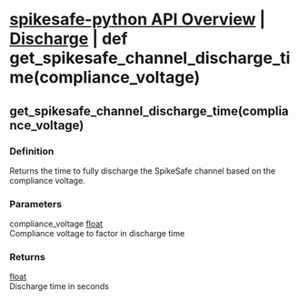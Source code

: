 # [spikesafe-python API Overview](/spikesafe_python_lib_docs/README.md) | [Discharge](/spikesafe_python_lib_docs/Discharge/README.md) | def get_spikesafe_channel_discharge_time(compliance_voltage)

## get_spikesafe_channel_discharge_time(compliance_voltage)

### Definition
Returns the time to fully discharge the SpikeSafe channel based on the compliance voltage.

### Parameters
compliance_voltage [float](https://docs.python.org/3/library/functions.html#float)  
Compliance voltage to factor in discharge time

### Returns
[float](https://docs.python.org/3/library/functions.html#float)    
Discharge time in seconds